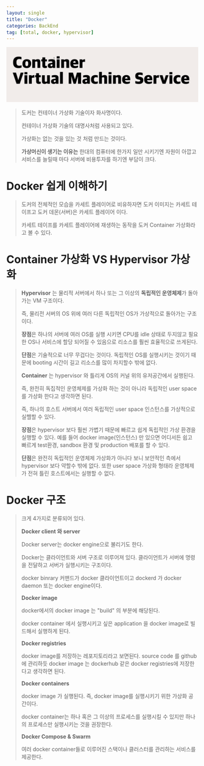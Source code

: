 ```yaml
---
layout: single
title: "Docker"
categories: BackEnd
tag: [total, docker, hypervisor]
---
```


![screencapture-1628435](/images/screencapture-1628435.png)

> 도커는 컨테이너 가상화 기술이자 화사명이다.
>
> 컨테이너 가상화 기술의 대명사처럼 사용되고 있다.
>
> 가상화는 없는 것을 있는 것 처럼 만드는 것이다.
>
> **가상머신이 생기는 이유는** 한대의 컴퓨터에 한가지 일만 시키기엔 자원이 아깝고 서비스를 늘릴때 마다 서버에 비용투자를 하기엔 부담이 크다.

# Docker 쉽게 이해하기

> 도커의 전체적인 모습을 카세트 플레이어로 비유하자면 도커 이미지는 카세트 테이프고 도커 데몬(서버)은 카세트 플레이어 이다.
>
> 카세트 테이프를 카세트 플레이어에 재생하는 동작을 도커 Container 가상화라고 볼 수 있다.

# Container 가상화 VS Hypervisor 가상화

> **Hypervisor** 는 물리적 서버에서 하나 또는 그 이상의 **독립적인 운영체제**가 돌아가는 VM 구조이다.
>
> 즉, 물리전 서버의 OS 위에 여러 다른 독립적인 OS가 가상적으로 돌아가는 구조이다.
>
> **장점**은 하나의 서버에 여러 OS를 실행 시키면 CPU를 idle 상태로 두지않고 필요한 OS나 서비스에 할당 되어질 수 있음으로 리소스를 훨씬 효율적으로 쓰게된다.
>
> **단점**은 기술적으로 너무 무겁다는 것이다. 독립적인 OS를 실행시키는 것이기 때문에 booting 시간이 길고 리소스를 많이 차지할수 밖에 없다.
>
> **Container** 는 hypervisor 와 틀리게 OS의 커널 위의 유저공간에서 실행된다.
>
> 즉, 완전히 독집적인 운영체제를 가상화 하는 것이 아니라 독립적인 user space를 가상화 한다고 생각하면 된다.
>
> 즉, 하나의 호스트 서버에서 여러 독립적인 user space 인스턴스를 가상적으로 실핼할 수 있다.
>
> **장점**은 hypervisor 보다 훨씬 가볍기 때문에 빠르고 쉽게 독립적인 가상 환경을 실행할 수 있다. 예를 들어 docker image(인스턴스) 만 있으면 어디서든 쉽고 빠르게 test환경, sandbox 환경 및 production 배포를 할 수 있다.
>
> **단점**은 완전히 독립적인 운영체제 가상화가 아니다 보니 보안적인 측에서 hypervisor 보다 약할수 밖에 없다. 또한 user space 가상화 형태라 운영체제가 전혀 틀린 호스트에서는 실행할 수 없다.

# Docker 구조

> 크게 4가지로 분류되어 있다.
>
> **Docker client 와 server**
>
> Docker server는 docker engine으로 불리기도 한다.
>
> Docker는 클라이언트와 서버 구조로 이루어져 있다. 클라이언트가 서버에 명령을 전달하고 서버가 실행시키는 구조이다.
>
> docker binrary 커맨드가 docker 클라이언트이고 dockerd 가 docker daemon 또는 docker engine이다.
>
> **Docker image**
>
> docker에서의 docker image 는 "build" 의 부분에 해당된다.
>
> docker container 에서 실행시키고 싶은 application 을 docker image로 빌드해서 실행하게 된다.
>
> **Docker registries**
>
> docker image를 저장하는 레포지토리라고 보면된다. source code 를 github에 관리하듯 docker image 는 dockerhub 같은 docker registries에 저장한다고 생각하면 된다.
>
> **Docker containers**
>
> docker image 가 실행된다. 즉, docker image를 실행시키기 위한 가상화 공간이다.
>
> docker container는 하나 혹은 그 이상의 프로세스를 실행시킬 수 있지만 하나의 프로세스만 실행시키는 것을 권장한다.
>
> **Docker Compose & Swarm**
>
> 여러 docker container들로 이루어진 스택이나 클러스터를 관리하는 서비스를 제공한다.
